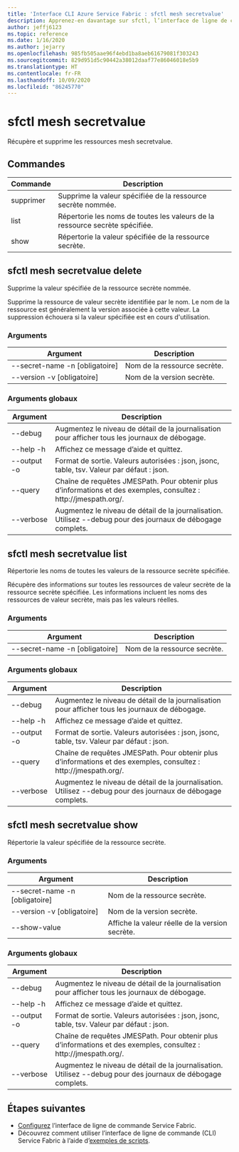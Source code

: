 ```yaml
---
title: 'Interface CLI Azure Service Fabric : sfctl mesh secretvalue'
description: Apprenez-en davantage sur sfctl, l’interface de ligne de commande d’Azure Service Fabric. Contient une liste de commandes pour l’obtention et la suppression de ressources mesh secretvalue Service Fabric.
author: jeffj6123
ms.topic: reference
ms.date: 1/16/2020
ms.author: jejarry
ms.openlocfilehash: 985fb505aae96f4ebd1ba8aeb61679081f303243
ms.sourcegitcommit: 829d951d5c90442a38012daaf77e86046018e5b9
ms.translationtype: HT
ms.contentlocale: fr-FR
ms.lasthandoff: 10/09/2020
ms.locfileid: "86245770"
---
```

# <a name="sfctl-mesh-secretvalue"></a>sfctl mesh secretvalue
Récupère et supprime les ressources mesh secretvalue.

## <a name="commands"></a>Commandes

|Commande|Description|
| --- | --- |
| supprimer | Supprime la valeur spécifiée de la ressource secrète nommée. |
| list | Répertorie les noms de toutes les valeurs de la ressource secrète spécifiée. |
| show | Répertorie la valeur spécifiée de la ressource secrète. |

## <a name="sfctl-mesh-secretvalue-delete"></a>sfctl mesh secretvalue delete
Supprime la valeur spécifiée de la ressource secrète nommée.

Supprime la ressource de valeur secrète identifiée par le nom. Le nom de la ressource est généralement la version associée à cette valeur. La suppression échouera si la valeur spécifiée est en cours d'utilisation.

### <a name="arguments"></a>Arguments

|Argument|Description|
| --- | --- |
| --secret-name -n [obligatoire] | Nom de la ressource secrète. |
| --version -v     [obligatoire] | Nom de la version secrète. |

### <a name="global-arguments"></a>Arguments globaux

|Argument|Description|
| --- | --- |
| --debug | Augmentez le niveau de détail de la journalisation pour afficher tous les journaux de débogage. |
| --help -h | Affichez ce message d’aide et quittez. |
| --output -o | Format de sortie.  Valeurs autorisées \: json, jsonc, table, tsv.  Valeur par défaut \: json. |
| --query | Chaîne de requêtes JMESPath. Pour obtenir plus d’informations et des exemples, consultez : http\://jmespath.org/. |
| --verbose | Augmentez le niveau de détail de la journalisation. Utilisez --debug pour des journaux de débogage complets. |

## <a name="sfctl-mesh-secretvalue-list"></a>sfctl mesh secretvalue list
Répertorie les noms de toutes les valeurs de la ressource secrète spécifiée.

Récupère des informations sur toutes les ressources de valeur secrète de la ressource secrète spécifiée. Les informations incluent les noms des ressources de valeur secrète, mais pas les valeurs réelles.

### <a name="arguments"></a>Arguments

|Argument|Description|
| --- | --- |
| --secret-name -n [obligatoire] | Nom de la ressource secrète. |

### <a name="global-arguments"></a>Arguments globaux

|Argument|Description|
| --- | --- |
| --debug | Augmentez le niveau de détail de la journalisation pour afficher tous les journaux de débogage. |
| --help -h | Affichez ce message d’aide et quittez. |
| --output -o | Format de sortie.  Valeurs autorisées \: json, jsonc, table, tsv.  Valeur par défaut \: json. |
| --query | Chaîne de requêtes JMESPath. Pour obtenir plus d’informations et des exemples, consultez : http\://jmespath.org/. |
| --verbose | Augmentez le niveau de détail de la journalisation. Utilisez --debug pour des journaux de débogage complets. |

## <a name="sfctl-mesh-secretvalue-show"></a>sfctl mesh secretvalue show
Répertorie la valeur spécifiée de la ressource secrète.

### <a name="arguments"></a>Arguments

|Argument|Description|
| --- | --- |
| --secret-name -n [obligatoire] | Nom de la ressource secrète. |
| --version -v     [obligatoire] | Nom de la version secrète. |
| --show-value | Affiche la valeur réelle de la version secrète. |

### <a name="global-arguments"></a>Arguments globaux

|Argument|Description|
| --- | --- |
| --debug | Augmentez le niveau de détail de la journalisation pour afficher tous les journaux de débogage. |
| --help -h | Affichez ce message d’aide et quittez. |
| --output -o | Format de sortie.  Valeurs autorisées \: json, jsonc, table, tsv.  Valeur par défaut \: json. |
| --query | Chaîne de requêtes JMESPath. Pour obtenir plus d’informations et des exemples, consultez : http\://jmespath.org/. |
| --verbose | Augmentez le niveau de détail de la journalisation. Utilisez --debug pour des journaux de débogage complets. |


## <a name="next-steps"></a>Étapes suivantes
- [Configurez](service-fabric-cli.md) l’interface de ligne de commande Service Fabric.
- Découvrez comment utiliser l’interface de ligne de commande (CLI) Service Fabric à l’aide d’[exemples de scripts](./scripts/sfctl-upgrade-application.md).

